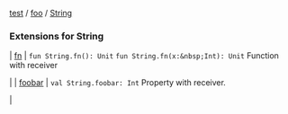 [test](test/index) / [foo](test/foo/index) / [String](test/foo/-string/index)


### Extensions for String


| [fn](test/foo/-string/fn) | `fun String.fn(): Unit`
`fun String.fn(x:&nbsp;Int): Unit`
Function with receiver

 |
| [foobar](test/foo/-string/foobar) | `val String.foobar: Int`
Property with receiver.

 |

